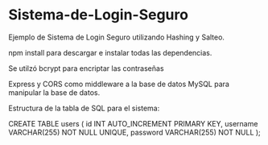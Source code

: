# Sistema-de-Login-Seguro
Ejemplo de Sistema de Login Seguro utilizando Hashing y Salteo.

npm install para descargar e instalar todas las dependencias.

Se utilzó bcrypt para encriptar las contraseñas


Express y CORS como middleware a la base de datos
MySQL para manipular la base de datos.

Estructura de la tabla de SQL para el sistema:


CREATE TABLE users (
    id INT AUTO_INCREMENT PRIMARY KEY,
    username VARCHAR(255) NOT NULL UNIQUE,
    password VARCHAR(255) NOT NULL
);

